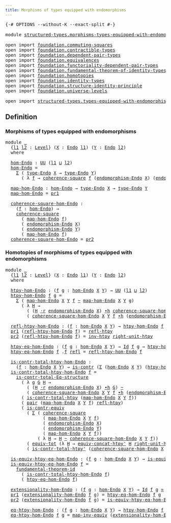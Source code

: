 ```yaml
---
title: Morphisms of types equipped with endomorphisms
---
```


<pre class="Agda"><a id="72" class="Symbol">{-#</a> <a id="76" class="Keyword">OPTIONS</a> <a id="84" class="Pragma">--without-K</a> <a id="96" class="Pragma">--exact-split</a> <a id="110" class="Symbol">#-}</a>

<a id="115" class="Keyword">module</a> <a id="122" href="structured-types.morphisms-types-equipped-with-endomorphisms.html" class="Module">structured-types.morphisms-types-equipped-with-endomorphisms</a> <a id="183" class="Keyword">where</a>

<a id="190" class="Keyword">open</a> <a id="195" class="Keyword">import</a> <a id="202" href="foundation.commuting-squares.html" class="Module">foundation.commuting-squares</a>
<a id="231" class="Keyword">open</a> <a id="236" class="Keyword">import</a> <a id="243" href="foundation.contractible-types.html" class="Module">foundation.contractible-types</a>
<a id="273" class="Keyword">open</a> <a id="278" class="Keyword">import</a> <a id="285" href="foundation.dependent-pair-types.html" class="Module">foundation.dependent-pair-types</a>
<a id="317" class="Keyword">open</a> <a id="322" class="Keyword">import</a> <a id="329" href="foundation.equivalences.html" class="Module">foundation.equivalences</a>
<a id="353" class="Keyword">open</a> <a id="358" class="Keyword">import</a> <a id="365" href="foundation.functoriality-dependent-pair-types.html" class="Module">foundation.functoriality-dependent-pair-types</a>
<a id="411" class="Keyword">open</a> <a id="416" class="Keyword">import</a> <a id="423" href="foundation.fundamental-theorem-of-identity-types.html" class="Module">foundation.fundamental-theorem-of-identity-types</a>
<a id="472" class="Keyword">open</a> <a id="477" class="Keyword">import</a> <a id="484" href="foundation.homotopies.html" class="Module">foundation.homotopies</a>
<a id="506" class="Keyword">open</a> <a id="511" class="Keyword">import</a> <a id="518" href="foundation.identity-types.html" class="Module">foundation.identity-types</a>
<a id="544" class="Keyword">open</a> <a id="549" class="Keyword">import</a> <a id="556" href="foundation.structure-identity-principle.html" class="Module">foundation.structure-identity-principle</a>
<a id="596" class="Keyword">open</a> <a id="601" class="Keyword">import</a> <a id="608" href="foundation.universe-levels.html" class="Module">foundation.universe-levels</a>

<a id="636" class="Keyword">open</a> <a id="641" class="Keyword">import</a> <a id="648" href="structured-types.types-equipped-with-endomorphisms.html" class="Module">structured-types.types-equipped-with-endomorphisms</a>
</pre>
## Definition

### Morphisms of types equipped with endomorphisms

<pre class="Agda"><a id="779" class="Keyword">module</a> <a id="786" href="structured-types.morphisms-types-equipped-with-endomorphisms.html#786" class="Module">_</a>
  <a id="790" class="Symbol">{</a><a id="791" href="structured-types.morphisms-types-equipped-with-endomorphisms.html#791" class="Bound">l1</a> <a id="794" href="structured-types.morphisms-types-equipped-with-endomorphisms.html#794" class="Bound">l2</a> <a id="797" class="Symbol">:</a> <a id="799" href="Agda.Primitive.html#597" class="Postulate">Level</a><a id="804" class="Symbol">}</a> <a id="806" class="Symbol">(</a><a id="807" href="structured-types.morphisms-types-equipped-with-endomorphisms.html#807" class="Bound">X</a> <a id="809" class="Symbol">:</a> <a id="811" href="structured-types.types-equipped-with-endomorphisms.html#454" class="Function">Endo</a> <a id="816" href="structured-types.morphisms-types-equipped-with-endomorphisms.html#791" class="Bound">l1</a><a id="818" class="Symbol">)</a> <a id="820" class="Symbol">(</a><a id="821" href="structured-types.morphisms-types-equipped-with-endomorphisms.html#821" class="Bound">Y</a> <a id="823" class="Symbol">:</a> <a id="825" href="structured-types.types-equipped-with-endomorphisms.html#454" class="Function">Endo</a> <a id="830" href="structured-types.morphisms-types-equipped-with-endomorphisms.html#794" class="Bound">l2</a><a id="832" class="Symbol">)</a>
  <a id="836" class="Keyword">where</a>

  <a id="845" href="structured-types.morphisms-types-equipped-with-endomorphisms.html#845" class="Function">hom-Endo</a> <a id="854" class="Symbol">:</a> <a id="856" href="foundation-core.universe-levels.html#235" class="Primitive">UU</a> <a id="859" class="Symbol">(</a><a id="860" href="structured-types.morphisms-types-equipped-with-endomorphisms.html#791" class="Bound">l1</a> <a id="863" href="Agda.Primitive.html#810" class="Primitive Operator">⊔</a> <a id="865" href="structured-types.morphisms-types-equipped-with-endomorphisms.html#794" class="Bound">l2</a><a id="867" class="Symbol">)</a>
  <a id="871" href="structured-types.morphisms-types-equipped-with-endomorphisms.html#845" class="Function">hom-Endo</a> <a id="880" class="Symbol">=</a>
    <a id="886" href="foundation-core.dependent-pair-types.html#515" class="Record">Σ</a> <a id="888" class="Symbol">(</a> <a id="890" href="structured-types.types-equipped-with-endomorphisms.html#558" class="Function">type-Endo</a> <a id="900" href="structured-types.morphisms-types-equipped-with-endomorphisms.html#807" class="Bound">X</a> <a id="902" class="Symbol">→</a> <a id="904" href="structured-types.types-equipped-with-endomorphisms.html#558" class="Function">type-Endo</a> <a id="914" href="structured-types.morphisms-types-equipped-with-endomorphisms.html#821" class="Bound">Y</a><a id="915" class="Symbol">)</a>
      <a id="923" class="Symbol">(</a> <a id="925" class="Symbol">λ</a> <a id="927" href="structured-types.morphisms-types-equipped-with-endomorphisms.html#927" class="Bound">f</a> <a id="929" class="Symbol">→</a> <a id="931" href="foundation-core.commuting-squares.html#545" class="Function">coherence-square</a> <a id="948" href="structured-types.morphisms-types-equipped-with-endomorphisms.html#927" class="Bound">f</a> <a id="950" class="Symbol">(</a><a id="951" href="structured-types.types-equipped-with-endomorphisms.html#598" class="Function">endomorphism-Endo</a> <a id="969" href="structured-types.morphisms-types-equipped-with-endomorphisms.html#807" class="Bound">X</a><a id="970" class="Symbol">)</a> <a id="972" class="Symbol">(</a><a id="973" href="structured-types.types-equipped-with-endomorphisms.html#598" class="Function">endomorphism-Endo</a> <a id="991" href="structured-types.morphisms-types-equipped-with-endomorphisms.html#821" class="Bound">Y</a><a id="992" class="Symbol">)</a> <a id="994" href="structured-types.morphisms-types-equipped-with-endomorphisms.html#927" class="Bound">f</a><a id="995" class="Symbol">)</a>

  <a id="1000" href="structured-types.morphisms-types-equipped-with-endomorphisms.html#1000" class="Function">map-hom-Endo</a> <a id="1013" class="Symbol">:</a> <a id="1015" href="structured-types.morphisms-types-equipped-with-endomorphisms.html#845" class="Function">hom-Endo</a> <a id="1024" class="Symbol">→</a> <a id="1026" href="structured-types.types-equipped-with-endomorphisms.html#558" class="Function">type-Endo</a> <a id="1036" href="structured-types.morphisms-types-equipped-with-endomorphisms.html#807" class="Bound">X</a> <a id="1038" class="Symbol">→</a> <a id="1040" href="structured-types.types-equipped-with-endomorphisms.html#558" class="Function">type-Endo</a> <a id="1050" href="structured-types.morphisms-types-equipped-with-endomorphisms.html#821" class="Bound">Y</a>
  <a id="1054" href="structured-types.morphisms-types-equipped-with-endomorphisms.html#1000" class="Function">map-hom-Endo</a> <a id="1067" class="Symbol">=</a> <a id="1069" href="foundation-core.dependent-pair-types.html#605" class="Field">pr1</a>

  <a id="1076" href="structured-types.morphisms-types-equipped-with-endomorphisms.html#1076" class="Function">coherence-square-hom-Endo</a> <a id="1102" class="Symbol">:</a>
    <a id="1108" class="Symbol">(</a><a id="1109" href="structured-types.morphisms-types-equipped-with-endomorphisms.html#1109" class="Bound">f</a> <a id="1111" class="Symbol">:</a> <a id="1113" href="structured-types.morphisms-types-equipped-with-endomorphisms.html#845" class="Function">hom-Endo</a><a id="1121" class="Symbol">)</a> <a id="1123" class="Symbol">→</a>
    <a id="1129" href="foundation-core.commuting-squares.html#545" class="Function">coherence-square</a>
      <a id="1152" class="Symbol">(</a> <a id="1154" href="structured-types.morphisms-types-equipped-with-endomorphisms.html#1000" class="Function">map-hom-Endo</a> <a id="1167" href="structured-types.morphisms-types-equipped-with-endomorphisms.html#1109" class="Bound">f</a><a id="1168" class="Symbol">)</a>
      <a id="1176" class="Symbol">(</a> <a id="1178" href="structured-types.types-equipped-with-endomorphisms.html#598" class="Function">endomorphism-Endo</a> <a id="1196" href="structured-types.morphisms-types-equipped-with-endomorphisms.html#807" class="Bound">X</a><a id="1197" class="Symbol">)</a>
      <a id="1205" class="Symbol">(</a> <a id="1207" href="structured-types.types-equipped-with-endomorphisms.html#598" class="Function">endomorphism-Endo</a> <a id="1225" href="structured-types.morphisms-types-equipped-with-endomorphisms.html#821" class="Bound">Y</a><a id="1226" class="Symbol">)</a>
      <a id="1234" class="Symbol">(</a> <a id="1236" href="structured-types.morphisms-types-equipped-with-endomorphisms.html#1000" class="Function">map-hom-Endo</a> <a id="1249" href="structured-types.morphisms-types-equipped-with-endomorphisms.html#1109" class="Bound">f</a><a id="1250" class="Symbol">)</a>
  <a id="1254" href="structured-types.morphisms-types-equipped-with-endomorphisms.html#1076" class="Function">coherence-square-hom-Endo</a> <a id="1280" class="Symbol">=</a> <a id="1282" href="foundation-core.dependent-pair-types.html#617" class="Field">pr2</a>
</pre>
### Homotopies of morphisms of types equipped with endomorphisms

<pre class="Agda"><a id="1365" class="Keyword">module</a> <a id="1372" href="structured-types.morphisms-types-equipped-with-endomorphisms.html#1372" class="Module">_</a>
  <a id="1376" class="Symbol">{</a><a id="1377" href="structured-types.morphisms-types-equipped-with-endomorphisms.html#1377" class="Bound">l1</a> <a id="1380" href="structured-types.morphisms-types-equipped-with-endomorphisms.html#1380" class="Bound">l2</a> <a id="1383" class="Symbol">:</a> <a id="1385" href="Agda.Primitive.html#597" class="Postulate">Level</a><a id="1390" class="Symbol">}</a> <a id="1392" class="Symbol">(</a><a id="1393" href="structured-types.morphisms-types-equipped-with-endomorphisms.html#1393" class="Bound">X</a> <a id="1395" class="Symbol">:</a> <a id="1397" href="structured-types.types-equipped-with-endomorphisms.html#454" class="Function">Endo</a> <a id="1402" href="structured-types.morphisms-types-equipped-with-endomorphisms.html#1377" class="Bound">l1</a><a id="1404" class="Symbol">)</a> <a id="1406" class="Symbol">(</a><a id="1407" href="structured-types.morphisms-types-equipped-with-endomorphisms.html#1407" class="Bound">Y</a> <a id="1409" class="Symbol">:</a> <a id="1411" href="structured-types.types-equipped-with-endomorphisms.html#454" class="Function">Endo</a> <a id="1416" href="structured-types.morphisms-types-equipped-with-endomorphisms.html#1380" class="Bound">l2</a><a id="1418" class="Symbol">)</a>
  <a id="1422" class="Keyword">where</a>

  <a id="1431" href="structured-types.morphisms-types-equipped-with-endomorphisms.html#1431" class="Function">htpy-hom-Endo</a> <a id="1445" class="Symbol">:</a> <a id="1447" class="Symbol">(</a><a id="1448" href="structured-types.morphisms-types-equipped-with-endomorphisms.html#1448" class="Bound">f</a> <a id="1450" href="structured-types.morphisms-types-equipped-with-endomorphisms.html#1450" class="Bound">g</a> <a id="1452" class="Symbol">:</a> <a id="1454" href="structured-types.morphisms-types-equipped-with-endomorphisms.html#845" class="Function">hom-Endo</a> <a id="1463" href="structured-types.morphisms-types-equipped-with-endomorphisms.html#1393" class="Bound">X</a> <a id="1465" href="structured-types.morphisms-types-equipped-with-endomorphisms.html#1407" class="Bound">Y</a><a id="1466" class="Symbol">)</a> <a id="1468" class="Symbol">→</a> <a id="1470" href="foundation-core.universe-levels.html#235" class="Primitive">UU</a> <a id="1473" class="Symbol">(</a><a id="1474" href="structured-types.morphisms-types-equipped-with-endomorphisms.html#1377" class="Bound">l1</a> <a id="1477" href="Agda.Primitive.html#810" class="Primitive Operator">⊔</a> <a id="1479" href="structured-types.morphisms-types-equipped-with-endomorphisms.html#1380" class="Bound">l2</a><a id="1481" class="Symbol">)</a>
  <a id="1485" href="structured-types.morphisms-types-equipped-with-endomorphisms.html#1431" class="Function">htpy-hom-Endo</a> <a id="1499" href="structured-types.morphisms-types-equipped-with-endomorphisms.html#1499" class="Bound">f</a> <a id="1501" href="structured-types.morphisms-types-equipped-with-endomorphisms.html#1501" class="Bound">g</a> <a id="1503" class="Symbol">=</a>
    <a id="1509" href="foundation-core.dependent-pair-types.html#515" class="Record">Σ</a> <a id="1511" class="Symbol">(</a> <a id="1513" href="structured-types.morphisms-types-equipped-with-endomorphisms.html#1000" class="Function">map-hom-Endo</a> <a id="1526" href="structured-types.morphisms-types-equipped-with-endomorphisms.html#1393" class="Bound">X</a> <a id="1528" href="structured-types.morphisms-types-equipped-with-endomorphisms.html#1407" class="Bound">Y</a> <a id="1530" href="structured-types.morphisms-types-equipped-with-endomorphisms.html#1499" class="Bound">f</a> <a id="1532" href="foundation-core.homotopies.html#627" class="Function Operator">~</a> <a id="1534" href="structured-types.morphisms-types-equipped-with-endomorphisms.html#1000" class="Function">map-hom-Endo</a> <a id="1547" href="structured-types.morphisms-types-equipped-with-endomorphisms.html#1393" class="Bound">X</a> <a id="1549" href="structured-types.morphisms-types-equipped-with-endomorphisms.html#1407" class="Bound">Y</a> <a id="1551" href="structured-types.morphisms-types-equipped-with-endomorphisms.html#1501" class="Bound">g</a><a id="1552" class="Symbol">)</a>
      <a id="1560" class="Symbol">(</a> <a id="1562" class="Symbol">λ</a> <a id="1564" href="structured-types.morphisms-types-equipped-with-endomorphisms.html#1564" class="Bound">H</a> <a id="1566" class="Symbol">→</a>
        <a id="1576" class="Symbol">(</a> <a id="1578" class="Symbol">(</a><a id="1579" href="structured-types.morphisms-types-equipped-with-endomorphisms.html#1564" class="Bound">H</a> <a id="1581" href="foundation-core.homotopies.html#2083" class="Function Operator">·r</a> <a id="1584" href="structured-types.types-equipped-with-endomorphisms.html#598" class="Function">endomorphism-Endo</a> <a id="1602" href="structured-types.morphisms-types-equipped-with-endomorphisms.html#1393" class="Bound">X</a><a id="1603" class="Symbol">)</a> <a id="1605" href="foundation-core.homotopies.html#1167" class="Function Operator">∙h</a> <a id="1608" href="structured-types.morphisms-types-equipped-with-endomorphisms.html#1076" class="Function">coherence-square-hom-Endo</a> <a id="1634" href="structured-types.morphisms-types-equipped-with-endomorphisms.html#1393" class="Bound">X</a> <a id="1636" href="structured-types.morphisms-types-equipped-with-endomorphisms.html#1407" class="Bound">Y</a> <a id="1638" href="structured-types.morphisms-types-equipped-with-endomorphisms.html#1501" class="Bound">g</a><a id="1639" class="Symbol">)</a> <a id="1641" href="foundation-core.homotopies.html#627" class="Function Operator">~</a>
        <a id="1651" class="Symbol">(</a> <a id="1653" href="structured-types.morphisms-types-equipped-with-endomorphisms.html#1076" class="Function">coherence-square-hom-Endo</a> <a id="1679" href="structured-types.morphisms-types-equipped-with-endomorphisms.html#1393" class="Bound">X</a> <a id="1681" href="structured-types.morphisms-types-equipped-with-endomorphisms.html#1407" class="Bound">Y</a> <a id="1683" href="structured-types.morphisms-types-equipped-with-endomorphisms.html#1499" class="Bound">f</a> <a id="1685" href="foundation-core.homotopies.html#1167" class="Function Operator">∙h</a> <a id="1688" class="Symbol">(</a><a id="1689" href="structured-types.types-equipped-with-endomorphisms.html#598" class="Function">endomorphism-Endo</a> <a id="1707" href="structured-types.morphisms-types-equipped-with-endomorphisms.html#1407" class="Bound">Y</a> <a id="1709" href="foundation-core.homotopies.html#1877" class="Function Operator">·l</a> <a id="1712" href="structured-types.morphisms-types-equipped-with-endomorphisms.html#1564" class="Bound">H</a><a id="1713" class="Symbol">)))</a>

  <a id="1720" href="structured-types.morphisms-types-equipped-with-endomorphisms.html#1720" class="Function">refl-htpy-hom-Endo</a> <a id="1739" class="Symbol">:</a> <a id="1741" class="Symbol">(</a><a id="1742" href="structured-types.morphisms-types-equipped-with-endomorphisms.html#1742" class="Bound">f</a> <a id="1744" class="Symbol">:</a> <a id="1746" href="structured-types.morphisms-types-equipped-with-endomorphisms.html#845" class="Function">hom-Endo</a> <a id="1755" href="structured-types.morphisms-types-equipped-with-endomorphisms.html#1393" class="Bound">X</a> <a id="1757" href="structured-types.morphisms-types-equipped-with-endomorphisms.html#1407" class="Bound">Y</a><a id="1758" class="Symbol">)</a> <a id="1760" class="Symbol">→</a> <a id="1762" href="structured-types.morphisms-types-equipped-with-endomorphisms.html#1431" class="Function">htpy-hom-Endo</a> <a id="1776" href="structured-types.morphisms-types-equipped-with-endomorphisms.html#1742" class="Bound">f</a> <a id="1778" href="structured-types.morphisms-types-equipped-with-endomorphisms.html#1742" class="Bound">f</a>
  <a id="1782" href="foundation-core.dependent-pair-types.html#605" class="Field">pr1</a> <a id="1786" class="Symbol">(</a><a id="1787" href="structured-types.morphisms-types-equipped-with-endomorphisms.html#1720" class="Function">refl-htpy-hom-Endo</a> <a id="1806" href="structured-types.morphisms-types-equipped-with-endomorphisms.html#1806" class="Bound">f</a><a id="1807" class="Symbol">)</a> <a id="1809" class="Symbol">=</a> <a id="1811" href="foundation-core.homotopies.html#741" class="Function">refl-htpy</a>
  <a id="1823" href="foundation-core.dependent-pair-types.html#617" class="Field">pr2</a> <a id="1827" class="Symbol">(</a><a id="1828" href="structured-types.morphisms-types-equipped-with-endomorphisms.html#1720" class="Function">refl-htpy-hom-Endo</a> <a id="1847" href="structured-types.morphisms-types-equipped-with-endomorphisms.html#1847" class="Bound">f</a><a id="1848" class="Symbol">)</a> <a id="1850" class="Symbol">=</a> <a id="1852" href="foundation-core.homotopies.html#998" class="Function">inv-htpy</a> <a id="1861" href="foundation-core.homotopies.html#2584" class="Function">right-unit-htpy</a>

  <a id="1880" href="structured-types.morphisms-types-equipped-with-endomorphisms.html#1880" class="Function">htpy-eq-hom-Endo</a> <a id="1897" class="Symbol">:</a> <a id="1899" class="Symbol">(</a><a id="1900" href="structured-types.morphisms-types-equipped-with-endomorphisms.html#1900" class="Bound">f</a> <a id="1902" href="structured-types.morphisms-types-equipped-with-endomorphisms.html#1902" class="Bound">g</a> <a id="1904" class="Symbol">:</a> <a id="1906" href="structured-types.morphisms-types-equipped-with-endomorphisms.html#845" class="Function">hom-Endo</a> <a id="1915" href="structured-types.morphisms-types-equipped-with-endomorphisms.html#1393" class="Bound">X</a> <a id="1917" href="structured-types.morphisms-types-equipped-with-endomorphisms.html#1407" class="Bound">Y</a><a id="1918" class="Symbol">)</a> <a id="1920" class="Symbol">→</a> <a id="1922" href="foundation-core.identity-types.html#1767" class="Datatype">Id</a> <a id="1925" href="structured-types.morphisms-types-equipped-with-endomorphisms.html#1900" class="Bound">f</a> <a id="1927" href="structured-types.morphisms-types-equipped-with-endomorphisms.html#1902" class="Bound">g</a> <a id="1929" class="Symbol">→</a> <a id="1931" href="structured-types.morphisms-types-equipped-with-endomorphisms.html#1431" class="Function">htpy-hom-Endo</a> <a id="1945" href="structured-types.morphisms-types-equipped-with-endomorphisms.html#1900" class="Bound">f</a> <a id="1947" href="structured-types.morphisms-types-equipped-with-endomorphisms.html#1902" class="Bound">g</a>
  <a id="1951" href="structured-types.morphisms-types-equipped-with-endomorphisms.html#1880" class="Function">htpy-eq-hom-Endo</a> <a id="1968" href="structured-types.morphisms-types-equipped-with-endomorphisms.html#1968" class="Bound">f</a> <a id="1970" class="DottedPattern Symbol">.</a><a id="1971" href="structured-types.morphisms-types-equipped-with-endomorphisms.html#1968" class="DottedPattern Bound">f</a> <a id="1973" href="foundation-core.identity-types.html#1820" class="InductiveConstructor">refl</a> <a id="1978" class="Symbol">=</a> <a id="1980" href="structured-types.morphisms-types-equipped-with-endomorphisms.html#1720" class="Function">refl-htpy-hom-Endo</a> <a id="1999" href="structured-types.morphisms-types-equipped-with-endomorphisms.html#1968" class="Bound">f</a>

  <a id="2004" href="structured-types.morphisms-types-equipped-with-endomorphisms.html#2004" class="Function">is-contr-total-htpy-hom-Endo</a> <a id="2033" class="Symbol">:</a>
    <a id="2039" class="Symbol">(</a><a id="2040" href="structured-types.morphisms-types-equipped-with-endomorphisms.html#2040" class="Bound">f</a> <a id="2042" class="Symbol">:</a> <a id="2044" href="structured-types.morphisms-types-equipped-with-endomorphisms.html#845" class="Function">hom-Endo</a> <a id="2053" href="structured-types.morphisms-types-equipped-with-endomorphisms.html#1393" class="Bound">X</a> <a id="2055" href="structured-types.morphisms-types-equipped-with-endomorphisms.html#1407" class="Bound">Y</a><a id="2056" class="Symbol">)</a> <a id="2058" class="Symbol">→</a> <a id="2060" href="foundation-core.contractible-types.html#1006" class="Function">is-contr</a> <a id="2069" class="Symbol">(</a><a id="2070" href="foundation-core.dependent-pair-types.html#515" class="Record">Σ</a> <a id="2072" class="Symbol">(</a><a id="2073" href="structured-types.morphisms-types-equipped-with-endomorphisms.html#845" class="Function">hom-Endo</a> <a id="2082" href="structured-types.morphisms-types-equipped-with-endomorphisms.html#1393" class="Bound">X</a> <a id="2084" href="structured-types.morphisms-types-equipped-with-endomorphisms.html#1407" class="Bound">Y</a><a id="2085" class="Symbol">)</a> <a id="2087" class="Symbol">(</a><a id="2088" href="structured-types.morphisms-types-equipped-with-endomorphisms.html#1431" class="Function">htpy-hom-Endo</a> <a id="2102" href="structured-types.morphisms-types-equipped-with-endomorphisms.html#2040" class="Bound">f</a><a id="2103" class="Symbol">))</a>
  <a id="2108" href="structured-types.morphisms-types-equipped-with-endomorphisms.html#2004" class="Function">is-contr-total-htpy-hom-Endo</a> <a id="2137" href="structured-types.morphisms-types-equipped-with-endomorphisms.html#2137" class="Bound">f</a> <a id="2139" class="Symbol">=</a>
    <a id="2145" href="foundation.structure-identity-principle.html#1355" class="Function">is-contr-total-Eq-structure</a>
      <a id="2179" class="Symbol">(</a> <a id="2181" class="Symbol">λ</a> <a id="2183" href="structured-types.morphisms-types-equipped-with-endomorphisms.html#2183" class="Bound">g</a> <a id="2185" href="structured-types.morphisms-types-equipped-with-endomorphisms.html#2185" class="Bound">G</a> <a id="2187" href="structured-types.morphisms-types-equipped-with-endomorphisms.html#2187" class="Bound">H</a> <a id="2189" class="Symbol">→</a>
        <a id="2199" class="Symbol">(</a> <a id="2201" class="Symbol">(</a><a id="2202" href="structured-types.morphisms-types-equipped-with-endomorphisms.html#2187" class="Bound">H</a> <a id="2204" href="foundation-core.homotopies.html#2083" class="Function Operator">·r</a> <a id="2207" href="structured-types.types-equipped-with-endomorphisms.html#598" class="Function">endomorphism-Endo</a> <a id="2225" href="structured-types.morphisms-types-equipped-with-endomorphisms.html#1393" class="Bound">X</a><a id="2226" class="Symbol">)</a> <a id="2228" href="foundation-core.homotopies.html#1167" class="Function Operator">∙h</a> <a id="2231" href="structured-types.morphisms-types-equipped-with-endomorphisms.html#2185" class="Bound">G</a><a id="2232" class="Symbol">)</a> <a id="2234" href="foundation-core.homotopies.html#627" class="Function Operator">~</a>
        <a id="2244" class="Symbol">(</a> <a id="2246" href="structured-types.morphisms-types-equipped-with-endomorphisms.html#1076" class="Function">coherence-square-hom-Endo</a> <a id="2272" href="structured-types.morphisms-types-equipped-with-endomorphisms.html#1393" class="Bound">X</a> <a id="2274" href="structured-types.morphisms-types-equipped-with-endomorphisms.html#1407" class="Bound">Y</a> <a id="2276" href="structured-types.morphisms-types-equipped-with-endomorphisms.html#2137" class="Bound">f</a> <a id="2278" href="foundation-core.homotopies.html#1167" class="Function Operator">∙h</a> <a id="2281" class="Symbol">(</a><a id="2282" href="structured-types.types-equipped-with-endomorphisms.html#598" class="Function">endomorphism-Endo</a> <a id="2300" href="structured-types.morphisms-types-equipped-with-endomorphisms.html#1407" class="Bound">Y</a> <a id="2302" href="foundation-core.homotopies.html#1877" class="Function Operator">·l</a> <a id="2305" href="structured-types.morphisms-types-equipped-with-endomorphisms.html#2187" class="Bound">H</a><a id="2306" class="Symbol">)))</a>
      <a id="2316" class="Symbol">(</a> <a id="2318" href="foundation.homotopies.html#3155" class="Function">is-contr-total-htpy</a> <a id="2338" class="Symbol">(</a><a id="2339" href="structured-types.morphisms-types-equipped-with-endomorphisms.html#1000" class="Function">map-hom-Endo</a> <a id="2352" href="structured-types.morphisms-types-equipped-with-endomorphisms.html#1393" class="Bound">X</a> <a id="2354" href="structured-types.morphisms-types-equipped-with-endomorphisms.html#1407" class="Bound">Y</a> <a id="2356" href="structured-types.morphisms-types-equipped-with-endomorphisms.html#2137" class="Bound">f</a><a id="2357" class="Symbol">))</a>
      <a id="2366" class="Symbol">(</a> <a id="2368" href="foundation-core.dependent-pair-types.html#588" class="InductiveConstructor">pair</a> <a id="2373" class="Symbol">(</a><a id="2374" href="structured-types.morphisms-types-equipped-with-endomorphisms.html#1000" class="Function">map-hom-Endo</a> <a id="2387" href="structured-types.morphisms-types-equipped-with-endomorphisms.html#1393" class="Bound">X</a> <a id="2389" href="structured-types.morphisms-types-equipped-with-endomorphisms.html#1407" class="Bound">Y</a> <a id="2391" href="structured-types.morphisms-types-equipped-with-endomorphisms.html#2137" class="Bound">f</a><a id="2392" class="Symbol">)</a> <a id="2394" href="foundation-core.homotopies.html#741" class="Function">refl-htpy</a><a id="2403" class="Symbol">)</a>
      <a id="2411" class="Symbol">(</a> <a id="2413" href="foundation-core.contractible-types.html#3304" class="Function">is-contr-equiv</a>
        <a id="2436" class="Symbol">(</a> <a id="2438" href="foundation-core.dependent-pair-types.html#515" class="Record">Σ</a> <a id="2440" class="Symbol">(</a> <a id="2442" href="foundation-core.commuting-squares.html#545" class="Function">coherence-square</a>
              <a id="2473" class="Symbol">(</a> <a id="2475" href="structured-types.morphisms-types-equipped-with-endomorphisms.html#1000" class="Function">map-hom-Endo</a> <a id="2488" href="structured-types.morphisms-types-equipped-with-endomorphisms.html#1393" class="Bound">X</a> <a id="2490" href="structured-types.morphisms-types-equipped-with-endomorphisms.html#1407" class="Bound">Y</a> <a id="2492" href="structured-types.morphisms-types-equipped-with-endomorphisms.html#2137" class="Bound">f</a><a id="2493" class="Symbol">)</a>
              <a id="2509" class="Symbol">(</a> <a id="2511" href="structured-types.types-equipped-with-endomorphisms.html#598" class="Function">endomorphism-Endo</a> <a id="2529" href="structured-types.morphisms-types-equipped-with-endomorphisms.html#1393" class="Bound">X</a><a id="2530" class="Symbol">)</a>
              <a id="2546" class="Symbol">(</a> <a id="2548" href="structured-types.types-equipped-with-endomorphisms.html#598" class="Function">endomorphism-Endo</a> <a id="2566" href="structured-types.morphisms-types-equipped-with-endomorphisms.html#1407" class="Bound">Y</a><a id="2567" class="Symbol">)</a>
              <a id="2583" class="Symbol">(</a> <a id="2585" href="structured-types.morphisms-types-equipped-with-endomorphisms.html#1000" class="Function">map-hom-Endo</a> <a id="2598" href="structured-types.morphisms-types-equipped-with-endomorphisms.html#1393" class="Bound">X</a> <a id="2600" href="structured-types.morphisms-types-equipped-with-endomorphisms.html#1407" class="Bound">Y</a> <a id="2602" href="structured-types.morphisms-types-equipped-with-endomorphisms.html#2137" class="Bound">f</a><a id="2603" class="Symbol">))</a>
            <a id="2618" class="Symbol">(</a> <a id="2620" class="Symbol">λ</a> <a id="2622" href="structured-types.morphisms-types-equipped-with-endomorphisms.html#2622" class="Bound">H</a> <a id="2624" class="Symbol">→</a> <a id="2626" href="structured-types.morphisms-types-equipped-with-endomorphisms.html#2622" class="Bound">H</a> <a id="2628" href="foundation-core.homotopies.html#627" class="Function Operator">~</a> <a id="2630" href="structured-types.morphisms-types-equipped-with-endomorphisms.html#1076" class="Function">coherence-square-hom-Endo</a> <a id="2656" href="structured-types.morphisms-types-equipped-with-endomorphisms.html#1393" class="Bound">X</a> <a id="2658" href="structured-types.morphisms-types-equipped-with-endomorphisms.html#1407" class="Bound">Y</a> <a id="2660" href="structured-types.morphisms-types-equipped-with-endomorphisms.html#2137" class="Bound">f</a><a id="2661" class="Symbol">))</a>
        <a id="2672" class="Symbol">(</a> <a id="2674" href="foundation-core.functoriality-dependent-pair-types.html#7267" class="Function">equiv-tot</a> <a id="2684" class="Symbol">(λ</a> <a id="2687" href="structured-types.morphisms-types-equipped-with-endomorphisms.html#2687" class="Bound">H</a> <a id="2689" class="Symbol">→</a> <a id="2691" href="foundation.homotopies.html#7472" class="Function">equiv-concat-htpy&#39;</a> <a id="2710" href="structured-types.morphisms-types-equipped-with-endomorphisms.html#2687" class="Bound">H</a> <a id="2712" href="foundation-core.homotopies.html#2584" class="Function">right-unit-htpy</a><a id="2727" class="Symbol">))</a>
        <a id="2738" class="Symbol">(</a> <a id="2740" href="foundation.homotopies.html#3395" class="Function">is-contr-total-htpy&#39;</a> <a id="2761" class="Symbol">(</a><a id="2762" href="structured-types.morphisms-types-equipped-with-endomorphisms.html#1076" class="Function">coherence-square-hom-Endo</a> <a id="2788" href="structured-types.morphisms-types-equipped-with-endomorphisms.html#1393" class="Bound">X</a> <a id="2790" href="structured-types.morphisms-types-equipped-with-endomorphisms.html#1407" class="Bound">Y</a> <a id="2792" href="structured-types.morphisms-types-equipped-with-endomorphisms.html#2137" class="Bound">f</a><a id="2793" class="Symbol">)))</a>

  <a id="2800" href="structured-types.morphisms-types-equipped-with-endomorphisms.html#2800" class="Function">is-equiv-htpy-eq-hom-Endo</a> <a id="2826" class="Symbol">:</a> <a id="2828" class="Symbol">(</a><a id="2829" href="structured-types.morphisms-types-equipped-with-endomorphisms.html#2829" class="Bound">f</a> <a id="2831" href="structured-types.morphisms-types-equipped-with-endomorphisms.html#2831" class="Bound">g</a> <a id="2833" class="Symbol">:</a> <a id="2835" href="structured-types.morphisms-types-equipped-with-endomorphisms.html#845" class="Function">hom-Endo</a> <a id="2844" href="structured-types.morphisms-types-equipped-with-endomorphisms.html#1393" class="Bound">X</a> <a id="2846" href="structured-types.morphisms-types-equipped-with-endomorphisms.html#1407" class="Bound">Y</a><a id="2847" class="Symbol">)</a> <a id="2849" class="Symbol">→</a> <a id="2851" href="foundation-core.equivalences.html#1556" class="Function">is-equiv</a> <a id="2860" class="Symbol">(</a><a id="2861" href="structured-types.morphisms-types-equipped-with-endomorphisms.html#1880" class="Function">htpy-eq-hom-Endo</a> <a id="2878" href="structured-types.morphisms-types-equipped-with-endomorphisms.html#2829" class="Bound">f</a> <a id="2880" href="structured-types.morphisms-types-equipped-with-endomorphisms.html#2831" class="Bound">g</a><a id="2881" class="Symbol">)</a>
  <a id="2885" href="structured-types.morphisms-types-equipped-with-endomorphisms.html#2800" class="Function">is-equiv-htpy-eq-hom-Endo</a> <a id="2911" href="structured-types.morphisms-types-equipped-with-endomorphisms.html#2911" class="Bound">f</a> <a id="2913" class="Symbol">=</a>
    <a id="2919" href="foundation-core.fundamental-theorem-of-identity-types.html#1894" class="Function">fundamental-theorem-id</a>
      <a id="2948" class="Symbol">(</a> <a id="2950" href="structured-types.morphisms-types-equipped-with-endomorphisms.html#2004" class="Function">is-contr-total-htpy-hom-Endo</a> <a id="2979" href="structured-types.morphisms-types-equipped-with-endomorphisms.html#2911" class="Bound">f</a><a id="2980" class="Symbol">)</a>
      <a id="2988" class="Symbol">(</a> <a id="2990" href="structured-types.morphisms-types-equipped-with-endomorphisms.html#1880" class="Function">htpy-eq-hom-Endo</a> <a id="3007" href="structured-types.morphisms-types-equipped-with-endomorphisms.html#2911" class="Bound">f</a><a id="3008" class="Symbol">)</a>

  <a id="3013" href="structured-types.morphisms-types-equipped-with-endomorphisms.html#3013" class="Function">extensionality-hom-Endo</a> <a id="3037" class="Symbol">:</a> <a id="3039" class="Symbol">(</a><a id="3040" href="structured-types.morphisms-types-equipped-with-endomorphisms.html#3040" class="Bound">f</a> <a id="3042" href="structured-types.morphisms-types-equipped-with-endomorphisms.html#3042" class="Bound">g</a> <a id="3044" class="Symbol">:</a> <a id="3046" href="structured-types.morphisms-types-equipped-with-endomorphisms.html#845" class="Function">hom-Endo</a> <a id="3055" href="structured-types.morphisms-types-equipped-with-endomorphisms.html#1393" class="Bound">X</a> <a id="3057" href="structured-types.morphisms-types-equipped-with-endomorphisms.html#1407" class="Bound">Y</a><a id="3058" class="Symbol">)</a> <a id="3060" class="Symbol">→</a> <a id="3062" href="foundation-core.identity-types.html#1767" class="Datatype">Id</a> <a id="3065" href="structured-types.morphisms-types-equipped-with-endomorphisms.html#3040" class="Bound">f</a> <a id="3067" href="structured-types.morphisms-types-equipped-with-endomorphisms.html#3042" class="Bound">g</a> <a id="3069" href="foundation-core.equivalences.html#1621" class="Function Operator">≃</a> <a id="3071" href="structured-types.morphisms-types-equipped-with-endomorphisms.html#1431" class="Function">htpy-hom-Endo</a> <a id="3085" href="structured-types.morphisms-types-equipped-with-endomorphisms.html#3040" class="Bound">f</a> <a id="3087" href="structured-types.morphisms-types-equipped-with-endomorphisms.html#3042" class="Bound">g</a>
  <a id="3091" href="foundation-core.dependent-pair-types.html#605" class="Field">pr1</a> <a id="3095" class="Symbol">(</a><a id="3096" href="structured-types.morphisms-types-equipped-with-endomorphisms.html#3013" class="Function">extensionality-hom-Endo</a> <a id="3120" href="structured-types.morphisms-types-equipped-with-endomorphisms.html#3120" class="Bound">f</a> <a id="3122" href="structured-types.morphisms-types-equipped-with-endomorphisms.html#3122" class="Bound">g</a><a id="3123" class="Symbol">)</a> <a id="3125" class="Symbol">=</a> <a id="3127" href="structured-types.morphisms-types-equipped-with-endomorphisms.html#1880" class="Function">htpy-eq-hom-Endo</a> <a id="3144" href="structured-types.morphisms-types-equipped-with-endomorphisms.html#3120" class="Bound">f</a> <a id="3146" href="structured-types.morphisms-types-equipped-with-endomorphisms.html#3122" class="Bound">g</a>
  <a id="3150" href="foundation-core.dependent-pair-types.html#617" class="Field">pr2</a> <a id="3154" class="Symbol">(</a><a id="3155" href="structured-types.morphisms-types-equipped-with-endomorphisms.html#3013" class="Function">extensionality-hom-Endo</a> <a id="3179" href="structured-types.morphisms-types-equipped-with-endomorphisms.html#3179" class="Bound">f</a> <a id="3181" href="structured-types.morphisms-types-equipped-with-endomorphisms.html#3181" class="Bound">g</a><a id="3182" class="Symbol">)</a> <a id="3184" class="Symbol">=</a> <a id="3186" href="structured-types.morphisms-types-equipped-with-endomorphisms.html#2800" class="Function">is-equiv-htpy-eq-hom-Endo</a> <a id="3212" href="structured-types.morphisms-types-equipped-with-endomorphisms.html#3179" class="Bound">f</a> <a id="3214" href="structured-types.morphisms-types-equipped-with-endomorphisms.html#3181" class="Bound">g</a>

  <a id="3219" href="structured-types.morphisms-types-equipped-with-endomorphisms.html#3219" class="Function">eq-htpy-hom-Endo</a> <a id="3236" class="Symbol">:</a> <a id="3238" class="Symbol">(</a><a id="3239" href="structured-types.morphisms-types-equipped-with-endomorphisms.html#3239" class="Bound">f</a> <a id="3241" href="structured-types.morphisms-types-equipped-with-endomorphisms.html#3241" class="Bound">g</a> <a id="3243" class="Symbol">:</a> <a id="3245" href="structured-types.morphisms-types-equipped-with-endomorphisms.html#845" class="Function">hom-Endo</a> <a id="3254" href="structured-types.morphisms-types-equipped-with-endomorphisms.html#1393" class="Bound">X</a> <a id="3256" href="structured-types.morphisms-types-equipped-with-endomorphisms.html#1407" class="Bound">Y</a><a id="3257" class="Symbol">)</a> <a id="3259" class="Symbol">→</a> <a id="3261" href="structured-types.morphisms-types-equipped-with-endomorphisms.html#1431" class="Function">htpy-hom-Endo</a> <a id="3275" href="structured-types.morphisms-types-equipped-with-endomorphisms.html#3239" class="Bound">f</a> <a id="3277" href="structured-types.morphisms-types-equipped-with-endomorphisms.html#3241" class="Bound">g</a> <a id="3279" class="Symbol">→</a> <a id="3281" href="foundation-core.identity-types.html#1767" class="Datatype">Id</a> <a id="3284" href="structured-types.morphisms-types-equipped-with-endomorphisms.html#3239" class="Bound">f</a> <a id="3286" href="structured-types.morphisms-types-equipped-with-endomorphisms.html#3241" class="Bound">g</a>
  <a id="3290" href="structured-types.morphisms-types-equipped-with-endomorphisms.html#3219" class="Function">eq-htpy-hom-Endo</a> <a id="3307" href="structured-types.morphisms-types-equipped-with-endomorphisms.html#3307" class="Bound">f</a> <a id="3309" href="structured-types.morphisms-types-equipped-with-endomorphisms.html#3309" class="Bound">g</a> <a id="3311" class="Symbol">=</a> <a id="3313" href="foundation-core.equivalences.html#5036" class="Function">map-inv-equiv</a> <a id="3327" class="Symbol">(</a><a id="3328" href="structured-types.morphisms-types-equipped-with-endomorphisms.html#3013" class="Function">extensionality-hom-Endo</a> <a id="3352" href="structured-types.morphisms-types-equipped-with-endomorphisms.html#3307" class="Bound">f</a> <a id="3354" href="structured-types.morphisms-types-equipped-with-endomorphisms.html#3309" class="Bound">g</a><a id="3355" class="Symbol">)</a>
</pre>
